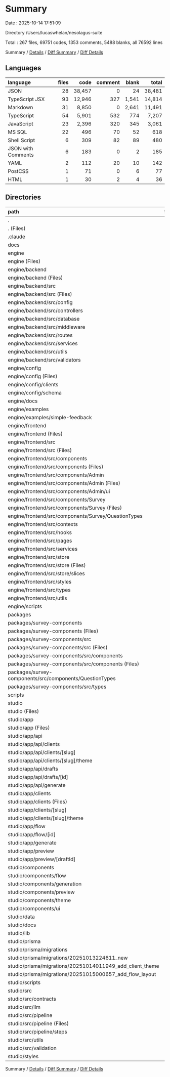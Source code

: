 # Summary

Date : 2025-10-14 17:51:09

Directory /Users/lucaswhelan/nesolagus-suite

Total : 267 files,  69751 codes, 1353 comments, 5488 blanks, all 76592 lines

Summary / [Details](details.md) / [Diff Summary](diff.md) / [Diff Details](diff-details.md)

## Languages
| language | files | code | comment | blank | total |
| :--- | ---: | ---: | ---: | ---: | ---: |
| JSON | 28 | 38,457 | 0 | 24 | 38,481 |
| TypeScript JSX | 93 | 12,946 | 327 | 1,541 | 14,814 |
| Markdown | 31 | 8,850 | 0 | 2,641 | 11,491 |
| TypeScript | 54 | 5,901 | 532 | 774 | 7,207 |
| JavaScript | 23 | 2,396 | 320 | 345 | 3,061 |
| MS SQL | 22 | 496 | 70 | 52 | 618 |
| Shell Script | 6 | 309 | 82 | 89 | 480 |
| JSON with Comments | 6 | 183 | 0 | 2 | 185 |
| YAML | 2 | 112 | 20 | 10 | 142 |
| PostCSS | 1 | 71 | 0 | 6 | 77 |
| HTML | 1 | 30 | 2 | 4 | 36 |

## Directories
| path | files | code | comment | blank | total |
| :--- | ---: | ---: | ---: | ---: | ---: |
| . | 267 | 69,751 | 1,353 | 5,488 | 76,592 |
| . (Files) | 5 | 17,934 | 0 | 277 | 18,211 |
| .claude | 1 | 19 | 0 | 1 | 20 |
| docs | 2 | 1,627 | 0 | 353 | 1,980 |
| engine | 147 | 36,458 | 638 | 2,527 | 39,623 |
| engine (Files) | 12 | 1,986 | 0 | 308 | 2,294 |
| engine/backend | 49 | 12,574 | 380 | 547 | 13,501 |
| engine/backend (Files) | 22 | 7,548 | 40 | 22 | 7,610 |
| engine/backend/src | 27 | 5,026 | 340 | 525 | 5,891 |
| engine/backend/src (Files) | 1 | 88 | 11 | 15 | 114 |
| engine/backend/src/config | 1 | 160 | 33 | 28 | 221 |
| engine/backend/src/controllers | 4 | 1,513 | 142 | 216 | 1,871 |
| engine/backend/src/database | 5 | 1,751 | 18 | 31 | 1,800 |
| engine/backend/src/middleware | 4 | 173 | 11 | 34 | 218 |
| engine/backend/src/routes | 7 | 470 | 57 | 80 | 607 |
| engine/backend/src/services | 2 | 784 | 66 | 107 | 957 |
| engine/backend/src/utils | 1 | 36 | 0 | 9 | 45 |
| engine/backend/src/validators | 2 | 51 | 2 | 5 | 58 |
| engine/config | 9 | 1,010 | 0 | 22 | 1,032 |
| engine/config (Files) | 2 | 209 | 0 | 2 | 211 |
| engine/config/clients | 5 | 567 | 0 | 18 | 585 |
| engine/config/schema | 2 | 234 | 0 | 2 | 236 |
| engine/docs | 5 | 2,128 | 0 | 597 | 2,725 |
| engine/examples | 1 | 25 | 0 | 1 | 26 |
| engine/examples/simple-feedback | 1 | 25 | 0 | 1 | 26 |
| engine/frontend | 65 | 18,144 | 208 | 953 | 19,305 |
| engine/frontend (Files) | 7 | 10,095 | 2 | 7 | 10,104 |
| engine/frontend/src | 58 | 8,049 | 206 | 946 | 9,201 |
| engine/frontend/src (Files) | 4 | 193 | 6 | 12 | 211 |
| engine/frontend/src/components | 35 | 5,723 | 113 | 690 | 6,526 |
| engine/frontend/src/components (Files) | 1 | 89 | 1 | 16 | 106 |
| engine/frontend/src/components/Admin | 13 | 1,793 | 15 | 242 | 2,050 |
| engine/frontend/src/components/Admin (Files) | 7 | 1,562 | 9 | 203 | 1,774 |
| engine/frontend/src/components/Admin/ui | 6 | 231 | 6 | 39 | 276 |
| engine/frontend/src/components/Survey | 21 | 3,841 | 97 | 432 | 4,370 |
| engine/frontend/src/components/Survey (Files) | 6 | 1,181 | 47 | 146 | 1,374 |
| engine/frontend/src/components/Survey/QuestionTypes | 15 | 2,660 | 50 | 286 | 2,996 |
| engine/frontend/src/contexts | 2 | 148 | 14 | 23 | 185 |
| engine/frontend/src/hooks | 1 | 4 | 0 | 1 | 5 |
| engine/frontend/src/pages | 6 | 817 | 9 | 104 | 930 |
| engine/frontend/src/services | 2 | 282 | 16 | 50 | 348 |
| engine/frontend/src/store | 3 | 293 | 15 | 22 | 330 |
| engine/frontend/src/store (Files) | 1 | 11 | 0 | 2 | 13 |
| engine/frontend/src/store/slices | 2 | 282 | 15 | 20 | 317 |
| engine/frontend/src/styles | 2 | 272 | 2 | 1 | 275 |
| engine/frontend/src/types | 1 | 81 | 0 | 7 | 88 |
| engine/frontend/src/utils | 2 | 236 | 31 | 36 | 303 |
| engine/scripts | 6 | 591 | 50 | 99 | 740 |
| packages | 24 | 3,117 | 57 | 352 | 3,526 |
| packages/survey-components | 24 | 3,117 | 57 | 352 | 3,526 |
| packages/survey-components (Files) | 3 | 118 | 0 | 23 | 141 |
| packages/survey-components/src | 21 | 2,999 | 57 | 329 | 3,385 |
| packages/survey-components/src (Files) | 1 | 19 | 5 | 3 | 27 |
| packages/survey-components/src/components | 18 | 2,828 | 52 | 317 | 3,197 |
| packages/survey-components/src/components (Files) | 4 | 478 | 4 | 61 | 543 |
| packages/survey-components/src/components/QuestionTypes | 14 | 2,350 | 48 | 256 | 2,654 |
| packages/survey-components/src/types | 2 | 152 | 0 | 9 | 161 |
| scripts | 5 | 844 | 89 | 218 | 1,151 |
| studio | 83 | 9,752 | 569 | 1,760 | 12,081 |
| studio (Files) | 18 | 2,353 | 30 | 752 | 3,135 |
| studio/app | 10 | 1,075 | 50 | 120 | 1,245 |
| studio/app (Files) | 2 | 89 | 0 | 10 | 99 |
| studio/app/api | 3 | 415 | 34 | 50 | 499 |
| studio/app/api/clients | 1 | 106 | 11 | 12 | 129 |
| studio/app/api/clients/[slug] | 1 | 106 | 11 | 12 | 129 |
| studio/app/api/clients/[slug]/theme | 1 | 106 | 11 | 12 | 129 |
| studio/app/api/drafts | 1 | 152 | 1 | 17 | 170 |
| studio/app/api/drafts/[id] | 1 | 152 | 1 | 17 | 170 |
| studio/app/api/generate | 1 | 157 | 22 | 21 | 200 |
| studio/app/clients | 2 | 232 | 6 | 12 | 250 |
| studio/app/clients (Files) | 1 | 184 | 3 | 5 | 192 |
| studio/app/clients/[slug] | 1 | 48 | 3 | 7 | 58 |
| studio/app/clients/[slug]/theme | 1 | 48 | 3 | 7 | 58 |
| studio/app/flow | 1 | 89 | 2 | 10 | 101 |
| studio/app/flow/[id] | 1 | 89 | 2 | 10 | 101 |
| studio/app/generate | 1 | 205 | 6 | 30 | 241 |
| studio/app/preview | 1 | 45 | 2 | 8 | 55 |
| studio/app/preview/[draftId] | 1 | 45 | 2 | 8 | 55 |
| studio/components | 25 | 2,933 | 160 | 356 | 3,449 |
| studio/components/flow | 4 | 534 | 72 | 73 | 679 |
| studio/components/generation | 4 | 606 | 23 | 65 | 694 |
| studio/components/preview | 6 | 1,145 | 53 | 138 | 1,336 |
| studio/components/theme | 1 | 296 | 12 | 33 | 341 |
| studio/components/ui | 10 | 352 | 0 | 47 | 399 |
| studio/data | 1 | 196 | 0 | 0 | 196 |
| studio/docs | 2 | 1,081 | 0 | 261 | 1,342 |
| studio/lib | 5 | 259 | 52 | 40 | 351 |
| studio/prisma | 3 | 69 | 20 | 24 | 113 |
| studio/prisma/migrations | 3 | 69 | 20 | 24 | 113 |
| studio/prisma/migrations/20251013224611_new | 1 | 67 | 18 | 22 | 107 |
| studio/prisma/migrations/20251014011949_add_client_theme | 1 | 1 | 1 | 1 | 3 |
| studio/prisma/migrations/20251015000657_add_flow_layout | 1 | 1 | 1 | 1 | 3 |
| studio/scripts | 3 | 472 | 11 | 24 | 507 |
| studio/src | 15 | 1,243 | 246 | 177 | 1,666 |
| studio/src/contracts | 2 | 239 | 43 | 11 | 293 |
| studio/src/llm | 1 | 64 | 11 | 7 | 82 |
| studio/src/pipeline | 6 | 668 | 140 | 112 | 920 |
| studio/src/pipeline (Files) | 1 | 22 | 6 | 5 | 33 |
| studio/src/pipeline/steps | 5 | 646 | 134 | 107 | 887 |
| studio/src/utils | 2 | 35 | 7 | 13 | 55 |
| studio/src/validation | 4 | 237 | 45 | 34 | 316 |
| studio/styles | 1 | 71 | 0 | 6 | 77 |

Summary / [Details](details.md) / [Diff Summary](diff.md) / [Diff Details](diff-details.md)